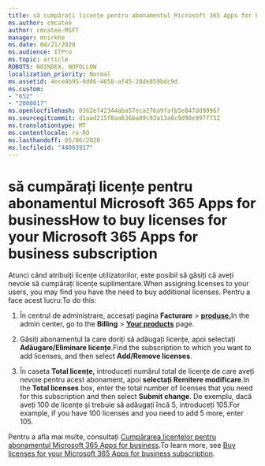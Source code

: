 ```yaml
---
title: să cumpărați licențe pentru abonamentul Microsoft 365 Apps for business
ms.author: cmcatee
author: cmcatee-MSFT
manager: mnirkhe
ms.date: 04/21/2020
ms.audience: ITPro
ms.topic: article
ROBOTS: NOINDEX, NOFOLLOW
localization_priority: Normal
ms.assetid: 4ece4b95-0d06-4658-af45-28de859bdc9d
ms.custom:
- "652"
- "2000017"
ms.openlocfilehash: 0362ef42344aba57eca276a9fafb5e847dd9996f
ms.sourcegitcommit: d1aad215f8aa636ba89c93a13a0c9d90e997f752
ms.translationtype: MT
ms.contentlocale: ro-RO
ms.lasthandoff: 05/06/2020
ms.locfileid: "44063917"
---
```

# <a name="how-to-buy-licenses-for-your-microsoft-365-apps-for-business-subscription"></a><span data-ttu-id="9a7c6-102">să cumpărați licențe pentru abonamentul Microsoft 365 Apps for business</span><span class="sxs-lookup"><span data-stu-id="9a7c6-102">How to buy licenses for your Microsoft 365 Apps for business subscription</span></span>

<span data-ttu-id="9a7c6-103">Atunci când atribuiți licențe utilizatorilor, este posibil să găsiți că aveți nevoie să cumpărați licențe suplimentare.</span><span class="sxs-lookup"><span data-stu-id="9a7c6-103">When assigning licenses to your users, you may find you have the need to buy additional licenses.</span></span> <span data-ttu-id="9a7c6-104">Pentru a face acest lucru:</span><span class="sxs-lookup"><span data-stu-id="9a7c6-104">To do this:</span></span>
  
1. <span data-ttu-id="9a7c6-105">În centrul de administrare, accesați pagina **Facturare** \> **[produse.](https://go.microsoft.com/fwlink/p/?linkid=842054)**</span><span class="sxs-lookup"><span data-stu-id="9a7c6-105">In the admin center, go to the **Billing** \> **[Your products](https://go.microsoft.com/fwlink/p/?linkid=842054)** page.</span></span>

2. <span data-ttu-id="9a7c6-106">Găsiți abonamentul la care doriți să adăugați licențe, apoi selectați **Adăugare/Eliminare licențe**.</span><span class="sxs-lookup"><span data-stu-id="9a7c6-106">Find the subscription to which you want to add licenses, and then select **Add/Remove licenses**.</span></span>

3. <span data-ttu-id="9a7c6-107">În caseta **Total licențe,** introduceți numărul total de licențe de care aveți nevoie pentru acest abonament, apoi **selectați Remitere modificare**.</span><span class="sxs-lookup"><span data-stu-id="9a7c6-107">In the **Total licenses** box, enter the total number of licenses that you need for this subscription and then select **Submit change**.</span></span> <span data-ttu-id="9a7c6-108">De exemplu, dacă aveți 100 de licențe și trebuie să adăugați încă 5, introduceți 105.</span><span class="sxs-lookup"><span data-stu-id="9a7c6-108">For example, if you have 100 licenses and you need to add 5 more, enter 105.</span></span>

<span data-ttu-id="9a7c6-109">Pentru a afla mai multe, consultați [Cumpărarea licențelor pentru abonamentul Microsoft 365 Apps for business](https://docs.microsoft.com/office365/admin/subscriptions-and-billing/buy-licenses).</span><span class="sxs-lookup"><span data-stu-id="9a7c6-109">To learn more, see [Buy licenses for your Microsoft 365 Apps for business subscription](https://docs.microsoft.com/office365/admin/subscriptions-and-billing/buy-licenses).</span></span>